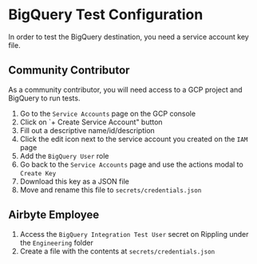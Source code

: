 # BigQuery Test Configuration

In order to test the BigQuery destination, you need a service account key file.

## Community Contributor

As a community contributor, you will need access to a GCP project and BigQuery to run tests.

1. Go to the `Service Accounts` page on the GCP console
1. Click on `+ Create Service Account" button
1. Fill out a descriptive name/id/description
1. Click the edit icon next to the service account you created on the `IAM` page
1. Add the `BigQuery User` role
1. Go back to the `Service Accounts` page and use the actions modal to `Create Key`
1. Download this key as a JSON file
1. Move and rename this file to `secrets/credentials.json`

## Airbyte Employee

1. Access the `BigQuery Integration Test User` secret on Rippling under the `Engineering` folder
1. Create a file with the contents at `secrets/credentials.json`
